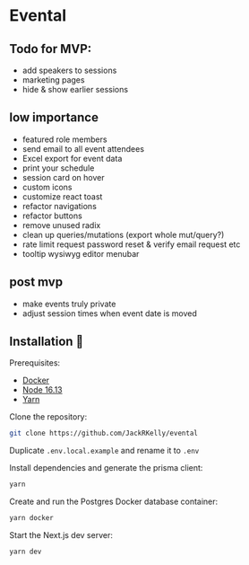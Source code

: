 # Evental

## Todo for MVP:
- add speakers to sessions
- marketing pages
- hide & show earlier sessions

## low importance
- featured role members
- send email to all event attendees
- Excel export for event data
- print your schedule
- session card on hover
- custom icons
- customize react toast
- refactor navigations
- refactor buttons
- remove unused radix
- clean up queries/mutations (export whole mut/query?)
- rate limit request password reset & verify email request etc
- tooltip wysiwyg editor menubar

## post mvp
- make events truly private
- adjust session times when event date is moved

## Installation 💾

Prerequisites:
- [Docker](https://www.docker.com/products/docker-desktop/)
- [Node 16.13](https://nodejs.org/ko/blog/release/v16.13.0/)
- [Yarn](https://classic.yarnpkg.com/lang/en/docs/install/#windows-stable)

Clone the repository:

```bash
git clone https://github.com/JackRKelly/evental
```

Duplicate `.env.local.example` and rename it to `.env`

Install dependencies and generate the prisma client:

```bash
yarn
```

Create and run the Postgres Docker database container:

```bash
yarn docker
```

Start the Next.js dev server:

```bash
yarn dev
```


 
